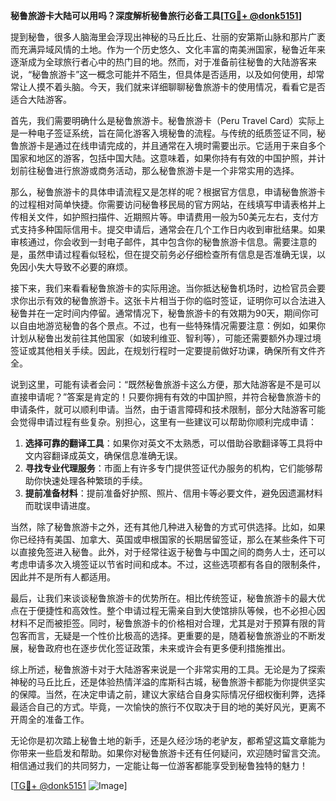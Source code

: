 **秘鲁旅游卡大陆可以用吗？深度解析秘鲁旅行必备工具[[TG💪+ @donk5151](https://t.me/s/donk5151)]**

提到秘鲁，很多人脑海里会浮现出神秘的马丘比丘、壮丽的安第斯山脉和那片广袤而充满异域风情的土地。作为一个历史悠久、文化丰富的南美洲国家，秘鲁近年来逐渐成为全球旅行者心中的热门目的地。然而，对于准备前往秘鲁的大陆游客来说，“秘鲁旅游卡”这一概念可能并不陌生，但具体是否适用，以及如何使用，却常常让人摸不着头脑。今天，我们就来详细聊聊秘鲁旅游卡的使用情况，看看它是否适合大陆游客。

首先，我们需要明确什么是秘鲁旅游卡。秘鲁旅游卡（Peru Travel Card）实际上是一种电子签证系统，旨在简化游客入境秘鲁的流程。与传统的纸质签证不同，秘鲁旅游卡是通过在线申请完成的，并且通常在入境时需要出示。它适用于来自多个国家和地区的游客，包括中国大陆。这意味着，如果你持有有效的中国护照，并计划前往秘鲁进行旅游或商务活动，那么秘鲁旅游卡是一个非常实用的选择。

那么，秘鲁旅游卡的具体申请流程又是怎样的呢？根据官方信息，申请秘鲁旅游卡的过程相对简单快捷。你需要访问秘鲁移民局的官方网站，在线填写申请表格并上传相关文件，如护照扫描件、近期照片等。申请费用一般为50美元左右，支付方式支持多种国际信用卡。提交申请后，通常会在几个工作日内收到审批结果。如果审核通过，你会收到一封电子邮件，其中包含你的秘鲁旅游卡信息。需要注意的是，虽然申请过程看似轻松，但在提交前务必仔细检查所有信息是否准确无误，以免因小失大导致不必要的麻烦。

接下来，我们来看看秘鲁旅游卡的实际用途。当你抵达秘鲁机场时，边检官员会要求你出示有效的秘鲁旅游卡。这张卡片相当于你的临时签证，证明你可以合法进入秘鲁并在一定时间内停留。通常情况下，秘鲁旅游卡的有效期为90天，期间你可以自由地游览秘鲁的各个景点。不过，也有一些特殊情况需要注意：例如，如果你计划从秘鲁出发前往其他国家（如玻利维亚、智利等），可能还需要额外办理过境签证或其他相关手续。因此，在规划行程时一定要提前做好功课，确保所有文件齐全。

说到这里，可能有读者会问：“既然秘鲁旅游卡这么方便，那大陆游客是不是可以直接申请呢？”答案是肯定的！只要你拥有有效的中国护照，并符合秘鲁旅游卡的申请条件，就可以顺利申请。当然，由于语言障碍和技术限制，部分大陆游客可能会觉得申请过程有些复杂。别担心，这里有一些建议可以帮助你顺利完成申请：

1. **选择可靠的翻译工具**：如果你对英文不太熟悉，可以借助谷歌翻译等工具将中文内容翻译成英文，确保信息准确无误。
2. **寻找专业代理服务**：市面上有许多专门提供签证代办服务的机构，它们能够帮助你快速处理各种繁琐的手续。
3. **提前准备材料**：提前准备好护照、照片、信用卡等必要文件，避免因遗漏材料而耽误申请进度。

当然，除了秘鲁旅游卡之外，还有其他几种进入秘鲁的方式可供选择。比如，如果你已经持有美国、加拿大、英国或申根国家的长期居留签证，那么在某些条件下可以直接免签进入秘鲁。此外，对于经常往返于秘鲁与中国之间的商务人士，还可以考虑申请多次入境签证以节省时间和成本。不过，这些选项都有各自的限制条件，因此并不是所有人都适用。

最后，让我们来谈谈秘鲁旅游卡的优势所在。相比传统签证，秘鲁旅游卡的最大优点在于便捷性和高效性。整个申请过程无需亲自到大使馆排队等候，也不必担心因材料不足而被拒签。同时，秘鲁旅游卡的价格相对合理，尤其是对于预算有限的背包客而言，无疑是一个性价比极高的选择。更重要的是，随着秘鲁旅游业的不断发展，秘鲁政府也在逐步优化签证政策，未来或许会有更多便利措施推出。

综上所述，秘鲁旅游卡对于大陆游客来说是一个非常实用的工具。无论是为了探索神秘的马丘比丘，还是体验热情洋溢的库斯科古城，秘鲁旅游卡都能为你提供坚实的保障。当然，在决定申请之前，建议大家结合自身实际情况仔细权衡利弊，选择最适合自己的方式。毕竟，一次愉快的旅行不仅取决于目的地的美好风光，更离不开周全的准备工作。

无论你是初次踏上秘鲁土地的新手，还是久经沙场的老驴友，都希望这篇文章能为你带来一些启发和帮助。如果你对秘鲁旅游卡还有任何疑问，欢迎随时留言交流。相信通过我们的共同努力，一定能让每一位游客都能享受到秘鲁独特的魅力！

[[TG💪+ @donk5151](https://t.me/s/donk5151) ![Image](https://i.postimg.cc/rwNCRYN7/Snipaste-2025-04-30-17-27-05.png)]